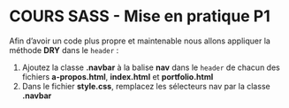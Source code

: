 # COURS SASS - Mise en pratique P1

Afin d’avoir un code plus propre et maintenable nous allons appliquer la méthode **DRY** dans le `header` :

1. Ajoutez la classe **.navbar** à la balise **nav** dans le `header` de chacun des fichiers **a-propos.html**, **index.html** et **portfolio.html**
2. Dans le fichier **style.css**, remplacez les sélecteurs nav par la classe **.navbar**